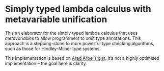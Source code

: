 # Simply typed lambda calculus with metavariable unification

This an elaborator for the simply typed lambda calculus that uses
_metavariables_ to allow programmers to omit type annotations. This approach is
a stepping-stone to more powerful type checking algorithms, such as those for
Hindley-Milner type systems.

This implementation is based on [Arad Arbel’s gist](https://gist.github.com/aradarbel10/837aa65d2f06ac6710c6fbe479909b4c).
It’s not a highly optimised implementation – the goal here is clarity.
